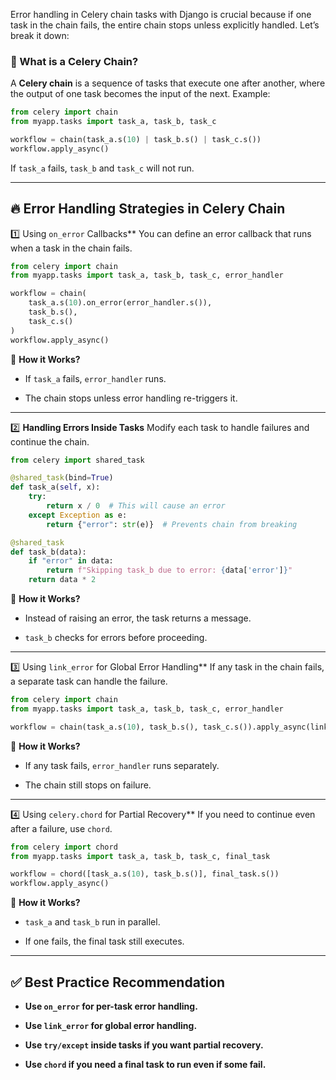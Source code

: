 Error handling in Celery chain tasks with Django is crucial because if one task in the chain fails, the entire chain stops unless explicitly handled. Let’s break it down:

### 🔹 What is a Celery Chain?

A **Celery chain**  is a sequence of tasks that execute one after another, where the output of one task becomes the input of the next.
Example:

```python
from celery import chain
from myapp.tasks import task_a, task_b, task_c

workflow = chain(task_a.s(10) | task_b.s() | task_c.s())
workflow.apply_async()
```

If `task_a` fails, `task_b` and `task_c` will not run.

---

## 🔥 Error Handling Strategies in Celery Chain

1️⃣ Using `on_error` Callbacks**
You can define an error callback that runs when a task in the chain fails.

```python
from celery import chain
from myapp.tasks import task_a, task_b, task_c, error_handler

workflow = chain(
    task_a.s(10).on_error(error_handler.s()),
    task_b.s(),
    task_c.s()
)
workflow.apply_async()
```

📌 **How it Works?**  

- If `task_a` fails, `error_handler` runs.

- The chain stops unless error handling re-triggers it.

---

2️⃣ **Handling Errors Inside Tasks**
Modify each task to handle failures and continue the chain.

```python
from celery import shared_task

@shared_task(bind=True)
def task_a(self, x):
    try:
        return x / 0  # This will cause an error
    except Exception as e:
        return {"error": str(e)}  # Prevents chain from breaking

@shared_task
def task_b(data):
    if "error" in data:
        return f"Skipping task_b due to error: {data['error']}"
    return data * 2
```

📌 **How it Works?**

- Instead of raising an error, the task returns a message.

- `task_b` checks for errors before proceeding.

---

3️⃣ Using `link_error` for Global Error Handling**
If any task in the chain fails, a separate task can handle the failure.

```python
from celery import chain
from myapp.tasks import task_a, task_b, task_c, error_handler

workflow = chain(task_a.s(10), task_b.s(), task_c.s()).apply_async(link_error=error_handler.s())
```

📌 **How it Works?**  

- If any task fails, `error_handler` runs separately.

- The chain still stops on failure.

---

4️⃣ Using `celery.chord` for Partial Recovery** If you need to continue even after a failure, use `chord`.

```python
from celery import chord
from myapp.tasks import task_a, task_b, task_c, final_task

workflow = chord([task_a.s(10), task_b.s()], final_task.s())
workflow.apply_async()
```

📌 **How it Works?**  

- `task_a` and `task_b` run in parallel.

- If one fails, the final task still executes.

---

## ✅ Best Practice Recommendation

- **Use `on_error` for per-task error handling.**

- **Use `link_error` for global error handling.**

- **Use `try/except` inside tasks if you want partial recovery.**

- **Use `chord` if you need a final task to run even if some fail.**
